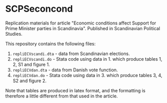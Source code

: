 # SCPSeconcond
Replication materials for article "Economic conditions affect Support for Prime Minister parties in Scandinavia". Published in Scandinavian Political Studies.

This repository contains the following files:

1. `repliECVscandi.dta` - data from Scandinavian elections.
2. `repliECVscandi.do` - Stata code using data in 1. which produce tables 1, 2, S1 and figure 1. 
3. `repliECVdan.dta` - data from Danish vote function.
4. `repliECVdan.do` - Stata code using data in 3. which produce tables 3, 4, S2 and figure 2. 

Note that tables are produced in latex format, and the formatting is therefore a little different from that used in the article.

